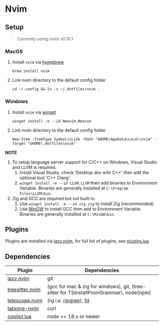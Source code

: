 # Nvim

## Setup

> Currently using nvim v0.10.1

### MacOS

1. Install `nvim` via [homebrew](https://brew.sh)

   ```shell
   brew install nvim
   ```

2. Link nvim directory to the default config folder

   ```shell
   cd ~/.config && ln -s ~/.dotfiles/nvim .
   ```

### Windows

1. Install `nvim` via [winget](https://winget.run/)

   ```shell
   winget install -e --id Neovim.Neovim
   ```

2. Link nvim directory to the default config folder

   ```shell
   New-Item -ItemType SymbolicLink -Path "$HOME\AppData\Local\nvim" -Target "$HOME\.dotfiles\nvim"
   ```

**NOTE**

1. To setup language server support for C/C++ on Windows, Visual Studio and LLVM is required.
   1. Install Visual Studio, check 'Desktop dev with C++' then add the optional tool 'C++ Clang'.
   2. `winget install -e --id LLVM.LLVM` then add binaries to Environment Variable. Binaries are generally installed at `C:\Program Files\LLVM\bin`.
2. Zig and GCC are required but not built-in.
   1. Use `winget install -e --id zig.zig` to install Zig (recommended).
   2. Use [MinGW](https://sourceforge.net/projects/mingw/) to install GCC then add to Environment Variable. Binaries are generally installed at `C:\MinGW\bin`.

## Plugins

Plugins are installed via [lazy.nvim](https://github.com/folke/lazy.nvim), for full list of plugins, see [plugins.lua](./lua/user/plugins.lua)

## Dependencies

| Plugin                                                                | Dependencies                                                                                    |
| --------------------------------------------------------------------- | ----------------------------------------------------------------------------------------------- |
| [lazy.nvim](https://github.com/folke/lazy.nvim)                       | git                                                                                             |
| [treesitter.nvim](https://github.com/nvim-treesitter/nvim-treesitter) | (gcc for mac & zig for windows), git, (tree-sitter for TSInstallFromGrammar), node(npm)         |
| [telescope.nvim](https://github.com/nvim-telescope/telescope.nvim)    | (rg i.e. [ripgrep](https://github.com/BurntSushi/ripgrep)), [fd](https://github.com/sharkdp/fd) |
| [tabnine-nvim](https://github.com/codota/tabnine-nvim)                | curl                                                                                            |
| [copilot.lua](https://github.com/zbirenbaum/copilot.lua)              | node >= 18.x or newer                                                                           |
